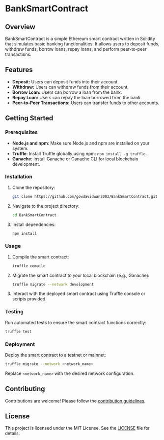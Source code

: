 # BankSmartContract

## Overview

BankSmartContract is a simple Ethereum smart contract written in Solidity that simulates basic banking functionalities. It allows users to deposit funds, withdraw funds, borrow loans, repay loans, and perform peer-to-peer transactions.

## Features

- **Deposit:** Users can deposit funds into their account.
- **Withdraw:** Users can withdraw funds from their account.
- **Borrow Loan:** Users can borrow a loan from the bank.
- **Repay Loan:** Users can repay the loan borrowed from the bank.
- **Peer-to-Peer Transactions:** Users can transfer funds to other accounts.

## Getting Started

### Prerequisites

- **Node.js and npm**: Make sure Node.js and npm are installed on your system.
- **Truffle**: Install Truffle globally using npm: `npm install -g truffle`.
- **Ganache**: Install Ganache or Ganache CLI for local blockchain development.

### Installation

1. Clone the repository:

   ```bash
   git clone https://github.com/gowdavidwan2003/BankSmartContract.git
   ```

2. Navigate to the project directory:

   ```bash
   cd BankSmartContract
   ```

3. Install dependencies:

   ```bash
   npm install
   ```

### Usage

1. Compile the smart contract:

   ```bash
   truffle compile
   ```

2. Migrate the smart contract to your local blockchain (e.g., Ganache):

   ```bash
   truffle migrate --network development
   ```

3. Interact with the deployed smart contract using Truffle console or scripts provided.

### Testing

Run automated tests to ensure the smart contract functions correctly:

```bash
truffle test
```

### Deployment

Deploy the smart contract to a testnet or mainnet:

```bash
truffle migrate --network <network_name>
```

Replace `<network_name>` with the desired network configuration.

## Contributing

Contributions are welcome! Please follow the [contribution guidelines](CONTRIBUTING.md).

## License

This project is licensed under the MIT License. See the [LICENSE](LICENSE) file for details.

